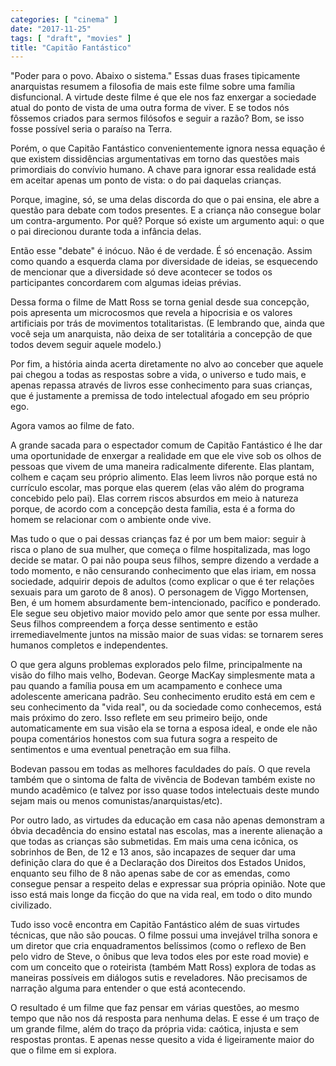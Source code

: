 ```yaml
---
categories: [ "cinema" ]
date: "2017-11-25"
tags: [ "draft", "movies" ]
title: "Capitão Fantástico"
---
```

"Poder para o povo. Abaixo o sistema." Essas duas frases tipicamente
anarquistas resumem a filosofia de mais este filme sobre uma família
disfuncional. A virtude deste filme é que ele nos faz enxergar a
sociedade atual do ponto de vista de uma outra forma de viver. E se todos
nós fôssemos criados para sermos filósofos e seguir a razão? Bom,
se isso fosse possível seria o paraíso na Terra.

Porém, o que Capitão Fantástico convenientemente ignora nessa equação
é que existem dissidências argumentativas em torno das questões mais
primordiais do convívio humano. A chave para ignorar essa realidade
está em aceitar apenas um ponto de vista: o do pai daquelas crianças.

Porque, imagine, só, se uma delas discorda do que o pai ensina, ele abre
a questão para debate com todos presentes. E a criança não consegue
bolar um contra-argumento. Por quê? Porque só existe um argumento aqui:
o que o pai direcionou durante toda a infância delas.

Então esse "debate" é inócuo. Não é de verdade. É só
encenação. Assim como quando a esquerda clama por diversidade de ideias,
se esquecendo de mencionar que a diversidade só deve acontecer se todos
os participantes concordarem com algumas ideias prévias.

Dessa forma o filme de Matt Ross se torna genial desde sua concepção,
pois apresenta um microcosmos que revela a hipocrisia e os valores
artificiais por trás de movimentos totalitaristas. (E lembrando que,
ainda que você seja um anarquista, não deixa de ser totalitária a
concepção de que todos devem seguir aquele modelo.)

Por fim, a história ainda acerta diretamente no alvo ao conceber que
aquele pai chegou a todas as respostas sobre a vida, o universo e tudo
mais, e apenas repassa através de livros esse conhecimento para suas
crianças, que é justamente a premissa de todo intelectual afogado em
seu próprio ego.

Agora vamos ao filme de fato.

A grande sacada para o espectador comum de Capitão Fantástico é lhe
dar uma oportunidade de enxergar a realidade em que ele vive sob os
olhos de pessoas que vivem de uma maneira radicalmente diferente. Elas
plantam, colhem e caçam seu próprio alimento. Elas leem livros não
porque está no currículo escolar, mas porque elas querem (elas vão
além do programa concebido pelo pai). Elas correm riscos absurdos em
meio à natureza porque, de acordo com a concepção desta família,
esta é a forma do homem se relacionar com o ambiente onde vive.

Mas tudo o que o pai dessas crianças faz é por um bem maior: seguir
à risca o plano de sua mulher, que começa o filme hospitalizada, mas
logo decide se matar. O pai não poupa seus filhos, sempre dizendo a
verdade a todo momento, e não censurando conhecimento que elas iriam,
em nossa sociedade, adquirir depois de adultos (como explicar o que é
ter relações sexuais para um garoto de 8 anos). O personagem de Viggo
Mortensen, Ben, é um homem absurdamente bem-intencionado, pacífico e
ponderado. Ele segue seu objetivo maior movido pelo amor que sente por
essa mulher. Seus filhos compreendem a força desse sentimento e estão
irremediavelmente juntos na missão maior de suas vidas: se tornarem
seres humanos completos e independentes.

O que gera alguns problemas explorados pelo filme, principalmente
na visão do filho mais velho, Bodevan. George MacKay simplesmente
mata a pau quando a família pousa em um acampamento e conhece uma
adolescente americana padrão. Seu conhecimento erudito está em cem
e seu conhecimento da "vida real", ou da sociedade como conhecemos,
está mais próximo do zero. Isso reflete em seu primeiro beijo, onde
automaticamente em sua visão ela se torna a esposa ideal, e onde ele
não poupa comentários honestos com sua futura sogra a respeito de
sentimentos e uma eventual penetração em sua filha.

Bodevan passou em todas as melhores faculdades do país. O que revela
também que o sintoma de falta de vivência de Bodevan também existe
no mundo acadêmico (e talvez por isso quase todos intelectuais deste
mundo sejam mais ou menos comunistas/anarquistas/etc).

Por outro lado, as virtudes da educação em casa não apenas demonstram
a óbvia decadência do ensino estatal nas escolas, mas a inerente
alienação a que todas as crianças são submetidas. Em mais uma
cena icônica, os sobrinhos de Ben, de 12 e 13 anos, são incapazes de
sequer dar uma definição clara do que é a Declaração dos Direitos
dos Estados Unidos, enquanto seu filho de 8 não apenas sabe de cor as
emendas, como consegue pensar a respeito delas e expressar sua própria
opinião. Note que isso está mais longe da ficção do que na vida real,
em todo o dito mundo civilizado.

Tudo isso você encontra em Capitão Fantástico além de suas virtudes
técnicas, que não são poucas. O filme possui uma invejável trilha
sonora e um diretor que cria enquadramentos belíssimos (como o reflexo
de Ben pelo vidro de Steve, o ônibus que leva todos eles por este road
movie) e com um conceito que o roteirista (também Matt Ross) explora
de todas as maneiras possíveis em diálogos sutis e reveladores. Não
precisamos de narração alguma para entender o que está acontecendo.

O resultado é um filme que faz pensar em várias questões, ao mesmo
tempo que não nos dá resposta para nenhuma delas. E esse é um traço
de um grande filme, além do traço da própria vida: caótica, injusta
e sem respostas prontas. E apenas nesse quesito a vida é ligeiramente
maior do que o filme em si explora.
